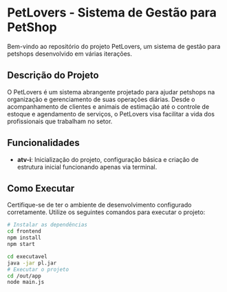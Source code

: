 # PetLovers - Sistema de Gestão para PetShop

Bem-vindo ao repositório do projeto PetLovers, um sistema de gestão para petshops desenvolvido em várias iterações.

## Descrição do Projeto

O PetLovers é um sistema abrangente projetado para ajudar petshops na organização e gerenciamento de suas operações diárias. Desde o acompanhamento de clientes e animais de estimação até o controle de estoque e agendamento de serviços, o PetLovers visa facilitar a vida dos profissionais que trabalham no setor.

## Funcionalidades

- **atv-i**: Inicialização do projeto, configuração básica e criação de estrutura inicial funcionando apenas via terminal.

## Como Executar

Certifique-se de ter o ambiente de desenvolvimento configurado corretamente. Utilize os seguintes comandos para executar o projeto:

```bash
# Instalar as dependências
cd frontend
npm install
npm start

cd executavel
java -jar pl.jar
# Executar o projeto
cd /out/app
node main.js
